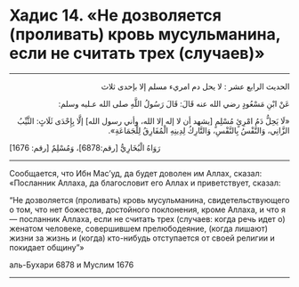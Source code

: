 <h1 class="hadith-header">
Хадис 14. «Не дозволяется (проливать) кровь мусульманина, если не считать трех (случаев)» 
</h1>

<hr>

<p class="arabic-text" dir="rtl">
الحديث الرابع عشر : لا يحل دم امريء مسلم إلا بإحدى ثلاث
</p>

<p class="arabic-text" dir="rtl">
 عَنْ ابْنِ مَسْعُودٍ رضي الله عنه قَالَ: قَالَ رَسُولُ اللَّهِ صلى الله عـليه وسلم: 
</p>

<p class="arabic-text" dir="rtl">
«لَا يَحِلُّ دَمُ امْرِئٍ مُسْلِمٍ [يشهد أن لا إله إلا الله، وأني رسول الله] إلَّا بِإِحْدَى ثَلَاثٍ: الثَّيِّبُ الزَّانِي، وَالنَّفْسُ بِالنَّفْسِ، وَالتَّارِكُ لِدِينِهِ الْمُفَارِقُ لِلْجَمَاعَةِ». 
</p>

<p class="arabic-subtext">
[1676 :رَوَاهُ الْبُخَارِيُّ [رقم:6878]، وَمُسْلِمٌ [رقم
</p>

<hr>

<p class="russian-text">
Сообщается, что Ибн Мас’уд, да будет доволен им Аллах, сказал: 
«Посланник Аллаха, да благословит его Аллах и приветствует, сказал:
</p>

<p class="russian-text">
“Не дозволяется (проливать) кровь мусульманина, свидетельствующего о том, что нет божества, достойного поклонения, кроме Аллаха, и что я — посланник Аллаха, если не считать трех (случаев: когда речь идет о) женатом человеке, совершившем прелюбодеяние, (когда лишают) жизни за жизнь и (когда) кто-нибудь отступается от своей религии и покидает общину”»
</p>

<p class="russian-subtext">
аль-Бухари 6878 и Муслим 1676
</p>

<hr class="endline">
